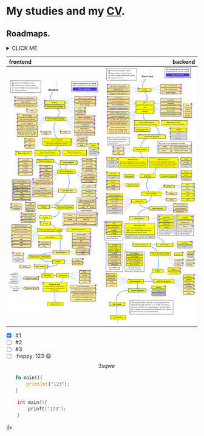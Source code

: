 # My studies and my [CV](https://wewrgegtyj.github.io/web/).

## Roadmaps.

<details><summary>CLICK ME</summary>
<p>

#### We can hide anything, even code!

    ``` ruby
      puts "Hello World"
    ```

</p>
</details>



| frontend                              |                                backend |
| :------------------------------------ | -------------------------------------: |
| <img src="./backend.png" width="300"> | <img src="./frontend.png" width="300"> |
- [x] #1
- [ ] #2
- [ ] #3
- [ ] :happy: 123
  :smile: 
  $$ 3xqwe $$
  ``` rust
  fn main(){
      println!("123");
  }
  ```
``` c
    int main(){
        prinft("123");
    }
```
:+1: